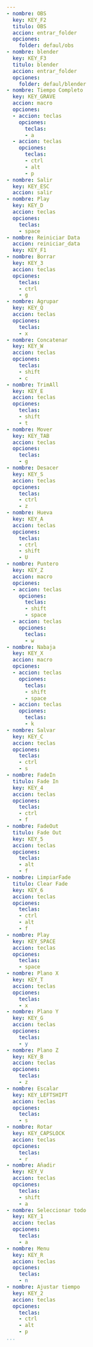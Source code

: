 ```yaml
---
- nombre: OBS
  key: KEY_F2
  titulo: OBS
  accion: entrar_folder
  opciones:
    folder: defaul/obs
- nombre: blender
  key: KEY_F3
  titulo: blender
  accion: entrar_folder
  opciones:
    folder: defaul/blender
- nombre: Tiempo Completo
  key: KEY_GRAVE
  accion: macro
  opciones:
  - accion: teclas
    opciones:
      teclas:
      - a
  - accion: teclas
    opciones:
      teclas:
      - ctrl
      - alt
      - p
- nombre: Salir
  key: KEY_ESC
  accion: salir
- nombre: Play
  key: KEY_D
  accion: teclas
  opciones:
    teclas:
    - space
- nombre: Reiniciar Data
  accion: reiniciar_data
  key: KEY_F1
- nombre: Borrar
  key: KEY_3
  accion: teclas
  opciones:
    teclas:
    - ctrl
    - g
- nombre: Agrupar
  key: KEY_Q
  accion: teclas
  opciones:
    teclas:
    - x
- nombre: Concatenar
  key: KEY_W
  accion: teclas
  opciones:
    teclas:
    - shift
    - c
- nombre: TrimAll
  key: KEY_E
  accion: teclas
  opciones:
    teclas:
    - shift
    - t
- nombre: Mover
  key: KEY_TAB
  accion: teclas
  opciones:
    teclas:
    - g
- nombre: Desacer
  key: KEY_S
  accion: teclas
  opciones:
    teclas:
    - ctrl
    - z
- nombre: Hueva
  key: KEY_A
  accion: teclas
  opciones:
    teclas:
    - ctrl
    - shift
    - U
- nombre: Puntero
  key: KEY_Z
  accion: macro
  opciones:
  - accion: teclas
    opciones:
      teclas:
      - shift
      - space
  - accion: teclas
    opciones:
      teclas:
      - w
- nombre: Nabaja
  key: KEY_X
  accion: macro
  opciones:
  - accion: teclas
    opciones:
      teclas:
      - shift
      - space
  - accion: teclas
    opciones:
      teclas:
      - k
- nombre: Salvar
  key: KEY_C
  accion: teclas
  opciones:
    teclas:
    - ctrl
    - s
- nombre: FadeIn
  titulo: Fade In
  key: KEY_4
  accion: teclas
  opciones:
    teclas:
    - ctrl
    - f
- nombre: FadeOut
  titulo: Fade Out
  key: KEY_5
  accion: teclas
  opciones:
    teclas:
    - alt
    - f
- nombre: LimpiarFade
  titulo: Clear Fade
  key: KEY_6
  accion: teclas
  opciones:
    teclas:
    - ctrl
    - alt
    - f
- nombre: Play
  key: KEY_SPACE
  accion: teclas
  opciones:
    teclas:
    - space
- nombre: Plano X
  key: KEY_T
  accion: teclas
  opciones:
    teclas:
    - x
- nombre: Plano Y
  key: KEY_G
  accion: teclas
  opciones:
    teclas:
    - y
- nombre: Plano Z
  key: KEY_B
  accion: teclas
  opciones:
    teclas:
    - z
- nombre: Escalar
  key: KEY_LEFTSHIFT
  accion: teclas
  opciones:
    teclas:
    - s
- nombre: Rotar
  key: KEY_CAPSLOCK
  accion: teclas
  opciones:
    teclas:
    - r
- nombre: Añadir
  key: KEY_V
  accion: teclas
  opciones:
    teclas:
    - shift
    - a
- nombre: Seleccionar todo
  key: KEY_1
  accion: teclas
  opciones:
    teclas:
    - a
- nombre: Menu
  key: KEY_R
  accion: teclas
  opciones:
    teclas:
    - n
- nombre: Ajustar tiempo
  key: KEY_2
  accion: teclas
  opciones:
    teclas:
    - ctrl
    - alt
    - p
...
```

